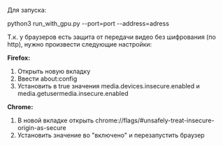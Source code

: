 Для запуска:

python3 run_with_gpu.py --port=port --address=adress

Т.к. у браузеров есть защита от передачи видео без шифрования (по http), нужно произвести следующие настройки:

**Firefox:**

1. Открыть новую вкладку
2. Ввести about:config
3. Установить в true значения media.devices.insecure.enabled и media.getusermedia.insecure.enabled

**Chrome:**

1. В новой вкладке открыть chrome://flags/#unsafely-treat-insecure-origin-as-secure
2. Установить значение во "включено" и перезапустить браузер
